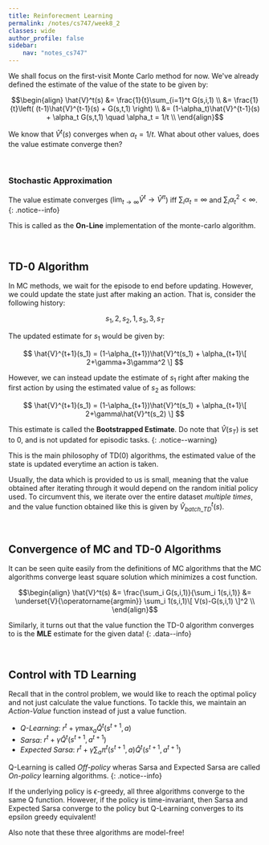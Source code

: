 ```yaml
---
title: Reinforecment Learning
permalink: /notes/cs747/week8_2
classes: wide
author_profile: false
sidebar:
    nav: "notes_cs747"
---
```

<script type="text/javascript" src="https://code.jquery.com/jquery-1.7.1.min.js"></script>

<script type="text/x-mathjax-config">
  MathJax.Hub.Config({
    tex2jax: {
      inlineMath: [ ['$','$'], ["\\(","\\)"] ],
      processEscapes: true
    }
  });
</script>
<script type="text/javascript" async src="https://cdnjs.cloudflare.com/ajax/libs/mathjax/2.7.5/latest.js?config=TeX-MML-AM_CHTML" async></script>

<!-- Notes begin from here -->

We shall focus on the first-visit Monte Carlo method for now. We've already defined the estimate of the value of the state to be given by:

$$\begin{align}
\hat{V}^t(s) &= \frac{1}{t}\sum_{i=1}^t G(s,i,1) \\
&= \frac{1}{t}\left( (t-1)\hat{V}^{t-1}(s) + G(s,t,1) \right) \\
&= (1-\alpha_t)\hat{V}^{t-1}(s) + \alpha_t G(s,t,1) \quad \alpha_t = 1/t \\
\end{align}$$

We know that $\hat{V}^t(s)$ converges when $\alpha_t = 1/t$. What about other values, does the value estimate converge then?

&nbsp;

### Stochastic Approximation

The value estimate converges ($\lim_{t\to\infty} \hat{V}^t\to\hat{V}^\pi$) iff $\sum_i\alpha_t = \infty$ and $\sum_i \alpha_t^2 < \infty$.
{: .notice--info}

This is called as the **On-Line** implementation of the monte-carlo algorithm.

&nbsp;

## TD-0 Algorithm

In MC methods, we wait for the episode to end before updating. However, we could update the state just after making an action. That is, consider the following history:

$$ s_1, 2, s_2, 1, s_3, 3, s_T $$

The updated estimate for $s_1$ would be given by:

$$ \hat{V}^{t+1}(s_1) = (1-\alpha_{t+1})\hat{V}^t(s_1) + \alpha_{t+1}\[ 2+\gamma+3\gamma^2 \] $$

However, we can instead update the estimate of $s_1$ right after making the first action by using the estimated value of $s_2$ as follows:

$$ \hat{V}^{t+1}(s_1) = (1-\alpha_{t+1})\hat{V}^t(s_1) + \alpha_{t+1}\[ 2+\gamma\hat{V}^t(s_2) \] $$

This estimate is called the **Bootstrapped Estimate**. Do note that $\hat{V}(s_T)$ is set to 0, and is not updated for episodic tasks.
{: .notice--warning}

This is the main philosophy of TD(0) algorithms, the estimated value of the state is updated everytime an action is taken.

Usually, the data which is provided to us is small, meaning that the value obtained after iterating through it would depend on the random initial policy used. To circumvent this, we iterate over the entire dataset *multiple times*, and the value function obtained like this is given by $\hat{V}^t_{batch\_TD}(s)$.

&nbsp;

## Convergence of MC and TD-0 Algorithms

It can be seen quite easily from the definitions of MC algorithms that the MC algorithms converge least square solution which minimizes a cost function.

$$\begin{align}
  \hat{V}^t(s) &= \frac{\sum_i G(s,i,1)}{\sum_i 1(s,i,1)} &= \underset{V}{\operatorname{argmin}} \sum_i 1(s,i,1)\[ V(s)-G(s,i,1) \]^2 \\
\end{align}$$

Similarly, it turns out that the value function the TD-0 algorithm converges to is the **MLE** estimate for the given data!
{: .data--info}

&nbsp;

## Control with TD Learning

Recall that in the control problem, we would like to reach the optimal policy and not just calculate the value functions. To tackle this, we maintain an *Action-Value* function instead of just a value function.

- *Q-Learning*: $r^t + \gamma\max_a \hat{Q}^t(s^{t+1},a)$
- *Sarsa*: $r^t + \gamma \hat{Q}^t(s^{t+1},a^{t+1})$
- *Expected Sarsa*: $r^t + \gamma\sum_a \pi^t(s^{t+1},a)\hat{Q}^t(s^{t+1},a^{t+1})$

Q-Learning is called *Off-policy* wheras Sarsa and Expected Sarsa are called *On-policy* learning algorithms.
{: .notice--info}

If the underlying policy is $\epsilon$-greedy, all three algorithms converge to the same Q function. However, if the policy is time-invariant, then Sarsa and Expected Sarsa converge to the policy but Q-Learning converges to its epsilon greedy equivalent!

Also note that these three algorithms are model-free!